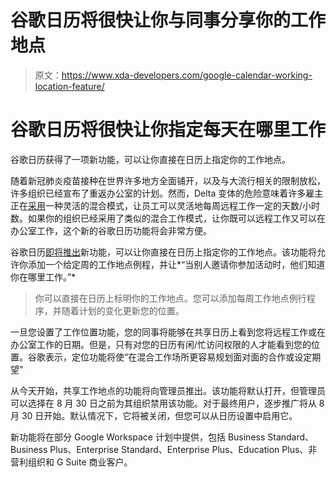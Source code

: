 # 谷歌日历将很快让你与同事分享你的工作地点

> 原文：<https://www.xda-developers.com/google-calendar-working-location-feature/>

# 谷歌日历将很快让你指定每天在哪里工作

谷歌日历获得了一项新功能，可以让你直接在日历上指定你的工作地点。

随着新冠肺炎疫苗接种在世界许多地方全面铺开，以及与大流行相关的限制放松，许多组织已经宣布了重返办公室的计划。然而，Delta 变体的危险意味着许多雇主正在[采用](https://hrexecutive.com/how-return-to-work-plans-are-evolving-because-of-the-delta-variant/)一种灵活的混合模式，让员工可以灵活地每周远程工作一定的天数/小时数。如果你的组织已经采用了类似的混合工作模式，让你既可以远程工作又可以在办公室工作，这个新的谷歌日历功能将会非常方便。

谷歌日历[即将推出](https://workspaceupdates.googleblog.com/2021/08/share-where-youre-working-from-in.html?m=1)新功能，可以让你直接在日历上指定你的工作地点。该功能将允许你添加一个给定周的工作地点例程，并让*“当别人邀请你参加活动时，他们知道你在哪里工作。”*

> 你可以直接在日历上标明你的工作地点。您可以添加每周工作地点例行程序，并随着计划的变化更新您的位置。

一旦您设置了工作位置功能，您的同事将能够在共享日历上看到您将远程工作或在办公室工作的日期。但是，只有对您的日历有闲/忙访问权限的人才能看到您的位置。谷歌表示，定位功能将使“在混合工作场所更容易规划面对面的合作或设定期望”

从今天开始，共享工作地点的功能将向管理员推出。该功能将默认打开，但管理员可以选择在 8 月 30 日之前为其组织禁用该功能。对于最终用户，逐步推广将从 8 月 30 日开始。默认情况下，它将被关闭，但您可以从日历设置中启用它。

新功能将在部分 Google Workspace 计划中提供，包括 Business Standard、Business Plus、Enterprise Standard、Enterprise Plus、Education Plus、非营利组织和 G Suite 商业客户。